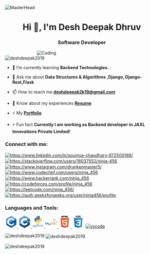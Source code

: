 ![MasterHead](https://chkskills.com/wp-content/uploads/2020/04/PNC-Animated-Banners.gif)
<h1 align="center">Hi 👋, I'm Desh Deepak Dhruv</h1>
<h3 align="center">Software Developer</h3>
<img align="right" alt="Coding" width="400" src="https://cdn.dribbble.com/users/1162077/screenshots/3848914/programmer.gif">
<p align="left"> <img src="https://komarev.com/ghpvc/?username=deshdeepak2019&label=Profile%20views&color=0e75b6&style=flat" alt="deshdeepak2019" /> </p>

- 🌱 I’m currently learning **Backend Technologies.**

- 💬 Ask me about **Data Structures & Algorithms ,Django, Django-Rest,Flask**

- 📫 How to reach me **deshdeepak2k19@gmail.com**

- 📄 Know about my experiences **<a href="https://drive.google.com/file/d/1YBHENzvdTtjmUmdWXlBKhESp0jAepeaM/view?usp=sharing" target="_blank">Resume</a>**

- ⚡ My **<a href="https://myportfolio8954.netlify.app//" target="_blank">Portfolio</a>**

- ⚡ Fun fact **Currently I am working as Backend developer in JAXL Innovations Private Limited!**

<h3 align="left">Connect with me:</h3>
<p align="left">
<a href="https://www.linkedin.com/in/desh-deepak-dhruv-2b3a65203/" target="blank"><img align="center" src="https://raw.githubusercontent.com/rahuldkjain/github-profile-readme-generator/master/src/images/icons/Social/linked-in-alt.svg" alt="https://www.linkedin.com/in/soumya-chaudhary-972500188/" height="30" width="40" /></a>
<a href="https://stackoverflow.com/users/19534450/desh-deepak-dhruv" target="blank"><img align="center" src="https://raw.githubusercontent.com/rahuldkjain/github-profile-readme-generator/master/src/images/icons/Social/stack-overflow.svg" alt="https://stackoverflow.com/users/18037552/ninja-456" height="30" width="40" /></a>
<a href="https://www.instagram.com/dhruvdeshdeepak/" target="blank"><img align="center" src="https://raw.githubusercontent.com/rahuldkjain/github-profile-readme-generator/master/src/images/icons/Social/instagram.svg" alt="https://www.instagram.com/drunkenmaster5/" height="30" width="40" /></a>
<a href="https://www.codechef.com/users/deshdeepak2019" target="blank"><img align="center" src="https://cdn.jsdelivr.net/npm/simple-icons@3.1.0/icons/codechef.svg" alt="https://www.codechef.com/users/ninja_456" height="30" width="40" /></a>
<a href="https://www.hackerrank.com/deshdeepak_btec1" target="blank"><img align="center" src="https://raw.githubusercontent.com/rahuldkjain/github-profile-readme-generator/master/src/images/icons/Social/hackerrank.svg" alt="https://www.hackerrank.com/ninja_456" height="30" width="40" /></a>
<a href="https://codeforces.com/profile/desh_deepak_19" target="blank"><img align="center" src="https://raw.githubusercontent.com/rahuldkjain/github-profile-readme-generator/master/src/images/icons/Social/codeforces.svg" alt="https://codeforces.com/profile/ninja_456" height="30" width="40" /></a>
<a href="https://leetcode.com/desh_deepak_2k19/" target="blank"><img align="center" src="https://raw.githubusercontent.com/rahuldkjain/github-profile-readme-generator/master/src/images/icons/Social/leet-code.svg" alt="https://leetcode.com/ninja_456/" height="30" width="40" /></a>
<a href="https://auth.geeksforgeeks.org/user/deshdeepc3eo/profile" target="blank"><img align="center" src="https://raw.githubusercontent.com/rahuldkjain/github-profile-readme-generator/master/src/images/icons/Social/geeks-for-geeks.svg" alt="https://auth.geeksforgeeks.org/user/ninja456/profile" height="30" width="40" /></a>
</p>

<h3 align="left">Languages and Tools:</h3>

<p align="left"> 
<a href="https://www.cprogramming.com/" target="_blank" rel="noreferrer"> 
  <img src="https://raw.githubusercontent.com/devicons/devicon/master/icons/c/c-original.svg" alt="c" width="40" height="40"/> 
</a> 
<a href="https://www.w3schools.com/cpp/" target="_blank" rel="noreferrer"> 
  <img src="https://raw.githubusercontent.com/devicons/devicon/master/icons/cplusplus/cplusplus-original.svg" alt="cplusplus" width="40" height="40"/>
</a>  
<!-- <a href="https://www.typescriptlang.org/" target="_blank" rel="noreferrer">
  <img src="https://raw.githubusercontent.com/devicons/devicon/master/icons/typescript/typescript-original.svg" alt="typescript" width="40" height="40"/>
</a>   -->
<!-- <a href="https://reactjs.org/" target="_blank" rel="noreferrer">
  <img src="https://raw.githubusercontent.com/devicons/devicon/master/icons/react/react-original-wordmark.svg" alt="react" width="40" height="40"/></a>   -->
<!-- <a href="https://nodejs.org" target="_blank" rel="noreferrer">
  <img src="https://raw.githubusercontent.com/devicons/devicon/master/icons/nodejs/nodejs-original-wordmark.svg" alt="nodejs" width="40" height="40"/>
</a> -->
<a href="https://www.python.com/" target="_blank" rel="noreferrer">
  <img src="https://raw.githubusercontent.com/devicons/devicon/master/icons/python/python-original-wordmark.svg" alt="mysql" width="40" height="40"/> </a>
<!-- <a href="https://expressjs.com" target="_blank" rel="noreferrer">
  <img src="https://raw.githubusercontent.com/devicons/devicon/master/icons/express/express-original-wordmark.svg" alt="express" width="40" height="40"/>
</a> -->
<a href="https://www.mysql.com/" target="_blank" rel="noreferrer">
  <img src="https://raw.githubusercontent.com/devicons/devicon/master/icons/mysql/mysql-original-wordmark.svg" alt="mysql" width="40" height="40"/> </a>
<a href="https://www.w3.org/html/" target="_blank" rel="noreferrer">
  <img src="https://raw.githubusercontent.com/devicons/devicon/master/icons/html5/html5-original-wordmark.svg" alt="html5" width="40" height="40"/> </a>
<a href="https://www.w3schools.com/css/" target="_blank" rel="noreferrer"> 
  <img src="https://raw.githubusercontent.com/devicons/devicon/master/icons/css3/css3-original-wordmark.svg" alt="css3" width="40" height="40"/></a>
<a href="https://code.visualstudio.com/" target="_blank" rel="noreferrer">
  <img src="https://www.vectorlogo.zone/logos/visualstudio_code/visualstudio_code-icon.svg" alt="vscode" width="40" height="40"/>
</a>   
</p>

<p><img align="left" src="https://github-readme-stats.vercel.app/api/top-langs?username=deshdeepak2019&show_icons=true&locale=en&layout=compact&theme=tokyonight" alt="deshdeepak2019" /></p>

<p>&nbsp;<img align="center" src="https://github-readme-stats.vercel.app/api?username=deshdeepak2019&show_icons=true&locale=en&theme=tokyonight" alt="deshdeepak2019" /></p>

<p><img align="center" src="https://github-readme-streak-stats.herokuapp.com/?user=deshdeepak2019&theme=tokyonight" alt="deshdeepak2019" /></p>
